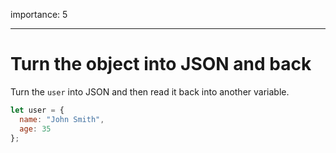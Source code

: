 importance: 5

---

# Turn the object into JSON and back

Turn the `user` into JSON and then read it back into another variable.

```js
let user = {
  name: "John Smith",
  age: 35
};
```
